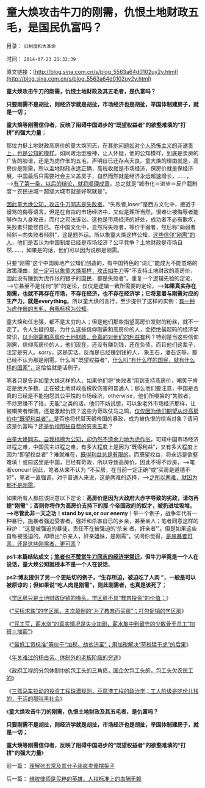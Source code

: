 # 童大焕攻击牛刀的刚需，仇恨土地财政五毛，是国民仇富吗？

目录： `旧制度和大革命` 

时间： `2014-07-23 21:33:39` 

原文链接：[http://blog.sina.com.cn/s/blog_5563a64d0102uy2y.html](http://blog.sina.com.cn/s/blog_5563a64d0102uy2y.html)

**童大焕攻击牛刀的刚需，仇恨土地财政及其五毛者，是仇富吗？**

**只要刚需不是胡扯，则经济学就是胡扯，市场经济也是胡扯，举国体制建房子，就是一切；**

**童大焕等刚需信仰者，反映了阻碍中国进步的“既望权益者”的欲壑难填的“打拼”的强大力量**；

那位力挺土地财政高房价的童大焕同志，[在其他问题如对个人恐怖主义的非谴责上，也是公知的模样](../../../2013/6/13/镇压个人恐怖主义是反恐战争，针对民粹暴力的自卫.md)。如同政治型股神，让人怀疑，他的公知模样，到底是卖房的广告的脸谱，还是为虎作伥的五毛，声明自已还存点天良。童大焕的理由就是，高房价是刚需，所以圭地财政永远正确，高税收就是市场经济，保房价就是保经济展，中国最后只需要社会主义盖房子，自然而然就是经济永远超速增长，……，——>[有了第一条，以后的结论，就将顺理成章](../../../2013/8/24/《罗伯特议事规则》的逻辑结论，探究高房价论者真实动机.md)，总之就是“城市化＝进步＝反户籍制度＝农民进城＝超级大城市就是好啊就是”。

[因此童大焕公知，攻击牛刀同志是失败者](http://blog.sina.com.cn/s/blog_6322f7dd0102uwuf.html)。“失败者,loser”是西方文化中，接近于谩骂的侮辱语言，但是在自由的市场经济中，又似是理所当然，很难让被侮辱者能够作为人身攻击，而付之司法诉讼。这也是市场经济的好处，成功者不必有歉疚，失败者只能怪自已。在中国文化中，显然将失败者，等价于弱者，然后称“向弱者倾斜＝向失败者倾斜”，这是题外话。所以象童大焕这样公知，[这些信仰“刚需”的人](../../../2008/5/27/硬需求来自银行信贷任务，房价极端下还可以再涨一倍.md)，他们是否认为中国制度已经是市场经济？公平竞争？土地财政是市场自然……，如果是的话，他们可以因为说那是刚需。

只要“刚需”这个中国房地产公知们创造的，有中国特色的“词汇”能成为不能忽略的政策理由，[就一定可以象童大焕那样，攻击如牛刀](../../../2013/3/4/炒房客需要理解纳税人的焦虑：三驾马车是不归路！.md)等“不支持土地财政的高房价，因此没有赚到为虎作伥的银子的国民，都是失败者”。重复一个逻辑先验的定论，——>它甚至不是任何“学”的定论，仅仅是逻辑一致所需要的定论，——>**如果真实存在刚需，也就不再存在市场，不存在经济，也不存在经济学；它将意着与刚需对应的生产力，就是everything**。所以童大焕的言行，至少提供了这样的实例：[有一种为虎作伥的五毛，自我标榜为公知](../../../2013/2/12/“市场总能擦屁股”之“要死！老百姓先死”.md)。

童大焕和任志强，都不是太穷的人；但是他们那些指望高房价发财的粉丝，就不一定了。令人生疑的是，为什么这些信仰刚需和高房价的人，会拒绝最起码的经济学常识，[以为刚需和高房价土地财政，会真的对他们的利益有](../../../2013/7/3/匿名能够实话实说，很支持温李二总理的“冷”政策.md)利？特别是当这些信仰刚需，信仰高房价的人，他们现在，还没有赚到钱，还在负债，而且他们这辈子，注定是穷人。sorry，这是实话。反而是已经赚到钱的人，
象王石，潘石讫等，都已经不认为那是刚需。什么叫“既望权益者”，[什么叫“有什么样的国民，就有什么样的国家”，](../../../2008/10/16/极力维护不公平制度的是受害者自已.md)这恰恰就是活例子。

笔者只是告诉如童大焕这样的人，如果他们将“失败者”用到支持高房价，嘲笑于肯定是绝大多数，正在被土地财政高税收伤害的普通人；那么他们要注意，中国是否真的已经是不能抱怨其公平性的市场经济，otherwise，他们所嘲笑的“失败者，不炒房赚不了钱，无能”之类的话，他们不妨试想，可以象老外市场经济那样，让被嘲笑者惭愧，还是激起仇恨？这些为苛政仗马之鸣，[仅仅因为他们期望从炒高房价中“既望利益者”，](../../../2009/8/28/已得利益者不是敌人而是盟友！.md)是否也将代替天朝帝国的暴政，成为被仇恨的恰当对象？请问这是仇富吗？[还是仇视那些自费的穷鬼五毛](../../../2013/11/21/开发商可说是凭房(骗／窃)银行的钞票盗贼；.md)？

[由童大焕同志，自我标榜为公知，却仍然不遗余力地为虎作伥](../../../2013/9/3/高房价“保值”的信仰只能“镇压”.md)，可知中国市场经济进程之难，中国民主进程之难，有多大程度上是因为“既得利益”，又有多大程度上因为“即望权益者”？难就难在，[既得利益总是有限的](../../../2009/8/28/已得利益者不是敌人而是盟友！.md)，而既望权益，将永远是欲壑难填！或曰这里是中国，已经有苛政，所以导致高房价，因此不得不炒房，——>笔者concur!
因此，笔者从来不认为
“不买房，在当前一定正确”或“买房是道德不好”，笔者一直强调，对于普通人来说，这是两难的选择，——>[之所以两难，就因为那不是刚需](../../../2013/10/3/高房价和遗产税的吼猴主义及其宇宙真理的灾难后果.md)。

如果所有人都应该同意以下定论：**高房价是因为大政府大赤字导致的劣政，请勿再提“刚需”；否则你将作为高房价支持下的那
个帝国政府的奴才，被扔进垃圾堆，——>尽管此非一天之功！stand by us,or our
enemy**！举一个例子，战争年代有一种暴行，施暴者强迫受害者，强奸和杀害自已的乡亲，甚至亲人；笔者同意这样的辩护：“这是被强迫的暴徒，责任不在被强迫的‘杀亲
者，奸亲者’”。但是如果这些自称被强迫的，却喷出“杀亲人，奸亲姐妹，是刚需”，试问你觉得，[是施暴者可恶，还是这些刚需者，更可恶](../../../2014/1/7/小产权房将置任志强和两部委于万劫不复，甚或“国将不国”.md)？

**ps1:本篇结贴成文；[笔者也不赞赏牛刀同志的经济学常识](../../../2013/10/10/美元流出中国，房价不会跌；美元涌入中国，房价更会涨；.md)，但牛刀毕竟是一个人在说话，童大焕公知就根本不是一个人在说话**。

**ps2:博友提供了另一个更贴切的例子，“生存所迫，被迫吃了人肉
”，一般是可以被原谅的；但如果说“吃人肉是刚需”，则此刚需者，也真是该死了**；

《[学区房只是土地财政促销的喙头，学区房不具“教育投资”的价值；](../../../2014/5/27/学区房只是土地财政促销的喙头，学区房不具“教育投资”的价值.md)》

《[“买椟求珠”的学区房，主次颠倒的“为了教育而买房”；打包促销的学区房](../../../2014/5/28/“买椟求珠”的学区房，及地铁上盖，城镇化“保值升值”…….md)》

《[“民工荒，薪水涨”的真实情况是失业加剧，薪水集中到留守的少数骨干员工“加班＝加薪”](../../../2014/4/6/“五年工资翻番”比大跃进荒唐,“民工荒，薪水涨”的真相.md)》

《[“最低工资标准”等价于“加税，劫贫济富”；用加税解决“苛税猛于虎”的后果](../../../2014/4/10/“最低工资标准”等价于“加税，失业，劫贫济富”.md)》

《[年关难过的杨白劳，体制外的老板阶级的穷途](../../../2014/4/12/年关难过的杨白劳，体制外的老板阶级的穷途.md)》

《[政府工程的分包体制中的包工头的三角债，国企欠包工头的，包工头欠农民工的](../../../2014/4/14/政府不拉动后的“大萧条”，国企导演包工头的三角债.md)》

《[三驾马车拉动的投资工程珠潜规则，豆腐渣工程的政治学；工人阶级是吃份儿钱的，干活的那叫黑社会](../../../2014/6/7/三驾马车拉动的投资工程潜规则，豆腐渣工程的政治学.md)》

《**童大焕攻击牛刀的刚需，仇恨土地财政及其五毛者，是仇富吗？**

**只要刚需不是胡扯，则经济学就是胡扯，市场经济也是胡扯，举国体制建房子，就是一切；**

**童大焕等刚需信仰者，反映了阻碍中国进步的“既望权益者”的欲壑难填的“打拼”的强大力量**》

前一篇： [理解张五常及其分子装疯卖傻摆架子](../../../2014/8/5/理解张五常及其分子装疯卖傻摆架子.md)

后一篇： [维权律师是民粹的英雄，人权标准上的血酬无赖](../../../2014/7/23/维权律师是民粹的英雄，人权标准上的血酬无赖.md)

